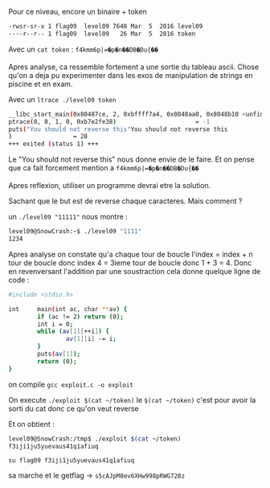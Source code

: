 Pour ce niveau, encore un binaire + token

```bash
-rwsr-sr-x 1 flag09  level09 7640 Mar  5  2016 level09
----r--r-- 1 flag09  level09   26 Mar  5  2016 token
```
Avec un `cat token` : `f4kmm6p|=�p�n��DB�Du{��`

Apres analyse, ca ressemble fortement a une sortie du tableau ascii. Chose qu'on a deja pu experimenter dans les exos de manipulation de strings en piscine et en exam.

Avec un `ltrace ./level09 token`

```bash
__libc_start_main(0x80487ce, 2, 0xbffff7a4, 0x8048aa0, 0x8048b10 <unfinished ...>
ptrace(0, 0, 1, 0, 0xb7e2fe38)                      = -1
puts("You should not reverse this"You should not reverse this
)                 = 28
+++ exited (status 1) +++
```

Le "You should not reverse this" nous donne envie de le faire. Et on pense que ca fait forcement mention a `f4kmm6p|=�p�n��DB�Du{��`

Apres reflexion, utiliser un programme devrai etre la solution.

Sachant que le but est de reverse chaque caracteres. Mais comment ?

un `./level09 "11111"` nous montre :

```bash
level09@SnowCrash:~$ ./level09 "1111"
1234
```

Apres analyse on constate qu'a chaque tour de boucle l'index = index + n tour de boucle
donc index 4 = 3ieme tour de boucle donc 1 + 3 = 4.
Donc en revenversant l'addition par une soustraction cela donne quelque ligne de code :

```bash
#include <stdio.h>

int     main(int ac, char **av) {
        if (ac != 2) return (0);
        int i = 0;
        while (av[1][++i]) {
                av[1][i] -= i;
        }
        puts(av[1]);
        return (0);
}
```

on compile `gcc exploit.c -o exploit`

On execute `./exploit $(cat ~/token)` le `$(cat ~/token)` c'est pour avoir la sorti du cat donc ce qu'on veut reverse

Et on obtient : 

```bash
level09@SnowCrash:/tmp$ ./exploit $(cat ~/token)
f3iji1ju5yuevaus41q1afiuq
```

`su flag09 f3iji1ju5yuevaus41q1afiuq`

sa marche et le getflag -> `s5cAJpM8ev6XHw998pRWG728z`